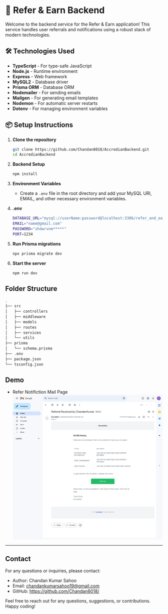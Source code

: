 # 🚀 Refer & Earn Backend

Welcome to the backend service for the Refer & Earn application! This service handles user referrals and notifications using a robust stack of modern technologies.

## 🛠️ Technologies Used

- **TypeScript** - For type-safe JavaScript
- **Node.js** - Runtime environment
- **Express** - Web framework
- **MySQL2** - Database driver
- **Prisma ORM** - Database ORM
- **Nodemailer** - For sending emails
- **Mailgen** - For generating email templates
- **Nodemon** - For automatic server restarts
- **Dotenv** - For managing environment variables

## 📦 Setup Instructions

1. **Clone the repository**
    ```bash
    git clone https://github.com/Chandan8018/AccredianBackend.git
    cd AccredianBackend
    ```

2. **Backend Setup**
    ```bash
    npm install
    ```

3. **Environment Variables**
    - Create a `.env` file in the root directory and add your MySQL URI, EMAIL, and other necessary environment variables.

4. **.env**    
    ```bash
    DATABASE_URL="mysql://userName:password@localhost:3306/refer_and_earn"
    EMAIL="name@gmail.com"
    PASSWORD="zhdwrvnm*****"
    PORT=1234
    ``` 

5. **Run Prisma migrations**
    ```bash
    npx prisma migrate dev
    ``` 

6. **Start the server**
    ```bash
    npm run dev
    ``` 
    
## Folder Structure

```sh
.
├── src
│   ├── controllers
│   ├── middleware
│   ├── models
│   ├── routes
│   ├── services
│   └── utils
├── prisma
│   └── schema.prisma
├── .env
├── package.json
└── tsconfig.json
```

## Demo
- Refer Notifiction Mail Page
![Refer-Notifiction-Mail-Page](./image/mail.png)
---

## Contact
For any questions or inquiries, please contact:

- Author: Chandan Kumar Sahoo
- Email: chandankumarsahoo19@gmail.com
- GitHub: https://github.com/Chandan8018/

Feel free to reach out for any questions, suggestions, or contributions. Happy coding!